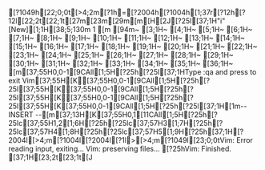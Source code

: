 [?1049h[22;0;0t[>4;2m[?1h=[?2004h[?1004h[1;37r[?12h[?12l[22;2t[22;1t[27m[23m[29m[m[H[2J[?25l[37;1H"i" [New][1;1H[38;5;130m  1 [m
[94m~                                                                       [3;1H~                                                                       [4;1H~                                                                       [5;1H~                                                                       [6;1H~                                                                       [7;1H~                                                                       [8;1H~                                                                       [9;1H~                                                                       [10;1H~                                                                       [11;1H~                                                                       [12;1H~                                                                       [13;1H~                                                                       [14;1H~                                                                       [15;1H~                                                                       [16;1H~                                                                       [17;1H~                                                                       [18;1H~                                                                       [19;1H~                                                                       [20;1H~                                                                       [21;1H~                                                                       [22;1H~                                                                       [23;1H~                                                                       [24;1H~                                                                       [25;1H~                                                                       [26;1H~                                                                       [27;1H~                                                                       [28;1H~                                                                       [29;1H~                                                                       [30;1H~                                                                       [31;1H~                                                                       [32;1H~                                                                       [33;1H~                                                                       [34;1H~                                                                       [35;1H~                                                                       [36;1H~                                                                       [m[37;55H0,0-1[9CAll[1;5H[?25h[?25l[37;1HType  :qa  and press <Enter> to exit Vim[37;55H[K[37;55H0,0-1[9CAll[1;5H[?25h[?25l[37;55H[K[37;55H0,0-1[9CAll[1;5H[?25h[?25l[37;55H[K[37;55H0,0-1[9CAll[1;5H[?25h[?25l[37;55H[K[37;55H0,0-1[9CAll[1;5H[?25h[?25l[37;1H[1m-- INSERT --[m[37;13H[K[37;55H0,1[11CAll[1;5H[?25h[?25lc[37;55H1,2[1;6H[?25h[?25lc[37;57H3[1;7H[?25h[?25lc[37;57H4[1;8H[?25h[?25lc[37;57H5[1;9H[?25h[37;1H[?2004l[>4;m[?1004l[?2004l[?1l>[>4;m[?1049l[23;0;0tVim: Error reading input, exiting...
Vim: preserving files...
[?25hVim: Finished.
[37;1H[23;2t[23;1t[J